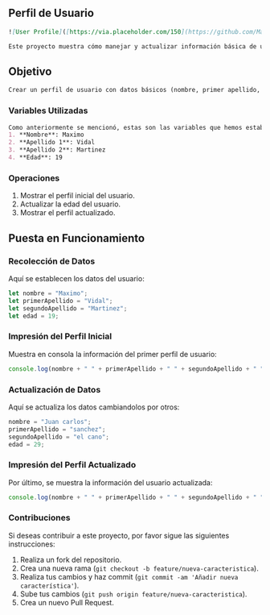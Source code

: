 
## Perfil de Usuario
```markdown
![User Profile]([https://via.placeholder.com/150](https://github.com/Maximo-sudo/proyectoVariables.git))

Este proyecto muestra cómo manejar y actualizar información básica de un usuario utilizando variables en JavaScript.
```
## Objetivo
```markdown
Crear un perfil de usuario con datos básicos (nombre, primer apellido, segundo apellido y edad) y actualizar dinámicamente uno de ellos.
```
### Variables Utilizadas
```markdown
Como anteriormente se mencionó, estas son las variables que hemos establecido:
1. **Nombre**: Maximo
2. **Apellido 1**: Vidal
3. **Apellido 2**: Martinez
4. **Edad**: 19
```
### Operaciones
1. Mostrar el perfil inicial del usuario.
2. Actualizar la edad del usuario.
3. Mostrar el perfil actualizado.

## Puesta en Funcionamiento

### Recolección de Datos
Aquí se establecen los datos del usuario:
```javascript
let nombre = "Maximo";
let primerApellido = "Vidal";
let segundoApellido = "Martinez";
let edad = 19;
```

### Impresión del Perfil Inicial
Muestra en consola la información del primer perfil de usuario:
```javascript
console.log(nombre + " " + primerApellido + " " + segundoApellido + " " +  "tiene" + " " +  edad + " " +  "años");
```

### Actualización de Datos
Aquí se actualiza los datos cambiandolos por otros:
```javascript
nombre = "Juan carlos";
primerApellido = "sanchez";
segundoApellido = "el cano";
edad = 29;
```

### Impresión del Perfil Actualizado
Por último, se muestra la información del usuario actualizada:
```javascript
console.log(nombre + " " + primerApellido + " " + segundoApellido + " " +  "tiene" + " " +  edad + " " +  "años");
```

### Contribuciones
Si deseas contribuir a este proyecto, por favor sigue las siguientes instrucciones:
1. Realiza un fork del repositorio.
2. Crea una nueva rama (`git checkout -b feature/nueva-caracteristica`).
3. Realiza tus cambios y haz commit (`git commit -am 'Añadir nueva característica'`).
4. Sube tus cambios (`git push origin feature/nueva-caracteristica`).
5. Crea un nuevo Pull Request.
